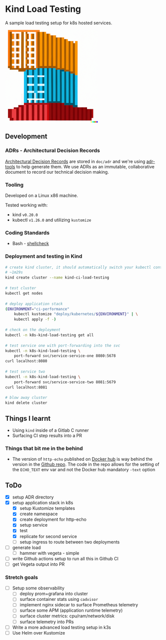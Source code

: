 # Kind Load Testing
A sample load testing setup for k8s hosted services.

![Dall-e: place a shipping container on top another container, pixel art](logo.png)

## Development

### ADRs - Architectural Decision Records

[Architectural Decision Records](https://www.thoughtworks.com/radar/techniques/lightweight-architecture-decision-records) are stored in `doc/adr` and we're using [adr-tools](https://github.com/npryce/adr-tools) to help generate them.
We use ADRs as an immutable, collaborative document to record our technical decision making.

### Tooling

Developed on a Linux x86 machine.

Tested working with:
- kind `v0.20.0`
- kubectl `v1.26.0` and utilizing `kustomize`

### Coding Standards

- Bash - [shellcheck](https://www.shellcheck.net/)

### Deployment and testing in Kind

```bash
# create kind cluster, it should automatically switch your kubectl context over
# ~1m29s
kind create cluster --name kind-ci-load-testing

# test cluster
kubectl get nodes

# deploy application stack
(ENVIRONMENT="ci-performance"
    kubectl kustomize "deploy/kubernetes/${ENVIRONMENT}" | \
    kubectl apply -f -)

# check on the deployment
kubectl -n k8s-kind-load-testing get all

# test service one with port-forwarding into the svc
kubectl -n k8s-kind-load-testing \
    port-forward svc/service-service-one 8080:5678
curl localhost:8080

# test service two
kubectl -n k8s-kind-load-testing \
    port-forward svc/service-service-two 8081:5679
curl localhost:8081

# blow away cluster
kind delete cluster
```

## Things I learnt

- Using `kind` inside of a Gitlab C runner
- Surfacing CI step results into a PR

### Things that bit me in the behind

- The version of `http-echo` published on [Docker hub](https://hub.docker.com/r/hashicorp/http-echo) is way behind the version in the [Github repo](https://github.com/hashicorp/http-echo). The code in the repo allows for the setting of the `ECHO_TEXT` env var and not the Docker hub mandatory `-text` option


## ToDo

- [x] setup ADR directory
- [x] setup application stack in k8s
    - [x] setup Kustomize templates
    - [x] create namespace
    - [x] create deployment for http-echo
    - [x] setup service
    - [x] test 
    - [x] replicate for second service
    - [ ] setup ingress to route between two deployments
- [ ] generate load
    - [ ] hammer with vegeta - simple
- [ ] write Github actions setup to run all this in Github CI
- [ ] get Vegeta output into PR

### Stretch goals

- [ ] Setup some observability
    - [ ] deploy prom+grafana into cluster
    - [ ] surface container stats using `cadvisor`
    - [ ] implement nginx sidecar to surface Prometheus telemetry
    - [ ] surface some APM (application runtime telemetry)
    - [ ] surface cluster metrics: cpu/ram/network/disk
    - [ ] surface telemetry into PRs
- [ ] Write a more advanced load testing setup in k3s
- [ ] Use Helm over Kustomize